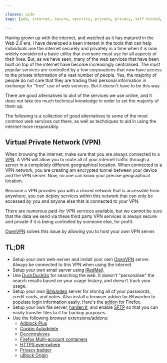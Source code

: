 ```yaml
---

classes: wide
tags: [web, internet, secure, security, private, privacy, self-hosted, hosting, vpn, tunnel]

---
```


Having grown up with the internet, and watched as it has matured in the Web 2.0 era, I have developed a keen interest in the tools that can help individuals use the internet securely and privately in a time when it is now widely considered a basic utility that everyone must use for all aspects of their lives. But, as we have seen, many of the web services that have been built on top of the internet have become increasingly centralised. The most popular services are controlled by a few corporations that now have access to the private information of a vast number of people. Yes, the majority of people do not care that they are trading their personal information in exchange for "free" use of web services. But it doesn't have to be this way.

There are good alternatives to alot of the services we use online, and it does not take too much technical knowledge in order to set the majority of them up.

The following is a collection of good alternatives to some of the most common web services out there, as well as techniques to aid in using the internet more responsibly.

## Virtual Private Network (VPN)

When browsing the internet; make sure that you are always connected to a [VPN](https://en.wikipedia.org/wiki/Virtual_private_network). A VPN will allow you to route all of your internet traffic through a server in a completely different geographical location. When connected to a VPN network, you are creating am encrypted tunnel between your device and the VPN server. Now, no one can know your precise geographical location.

Because a VPN provides you with a closed network that is accessible from anywhere, you can deploy services within this network that can only be accessed by you and anyone else that is connected to your VPN.

There are numerous paid-for VPN services available, but we cannot be sure that the data we send via these third party VPN services is always secure and private if it is being controlled by someone else, for profit. 

[OpenVPN](https://openvpn.net/) solves this issue by allowing you to host your own VPN server.

## TL;DR
* Setup your own web-server and install your own [OpenVPN](https://openvpn.net/) server. Always be connected to this VPN when using the internet.
* Setup your own email server using [iRedMail](https://www.iredmail.org/).
* Use [DuckDuckGo](https://duckduckgo.com/) for searching the web. It doesn't "personalise" the search results based on your usage history, and doesn't track your usage.
* Setup your own [Bitwarden](https://bitwarden.com/download/) server for storing all of your passwords, credit cards, and notes. Also install a browser addon for Bitwarden to populate login information easily. Here's the [addon](https://addons.mozilla.org/en-US/firefox/addon/bitwarden-password-manager/) for Firefox.
* Setup your own file server, [harden it](https://is.gd/S2rtf4), and enable [SFTP](https://en.wikipedia.org/wiki/SSH_File_Transfer_Protocol) so that you can easily transfer files to it for backup purposes.
* Use the following browser extensions/addons:
  * [Adblock Plus](https://addons.mozilla.org/en-US/firefox/addon/adblock-plus/)
  * [Cookie Autodelete](https://addons.mozilla.org/en-US/firefox/addon/cookie-autodelete/)
  * [Decentraleyes](https://addons.mozilla.org/en-US/firefox/addon/decentraleyes/)
  * [Firefox Multi-account containers](https://addons.mozilla.org/en-US/firefox/addon/multi-account-containers/)
  * [HTTPS everywhere](https://addons.mozilla.org/en-US/firefox/addon/https-everywhere/)
  * [Privacy badger](https://addons.mozilla.org/en-US/firefox/addon/privacy-badger17/)
  * [uBlock Origin](https://addons.mozilla.org/en-US/firefox/addon/ublock-origin/)

